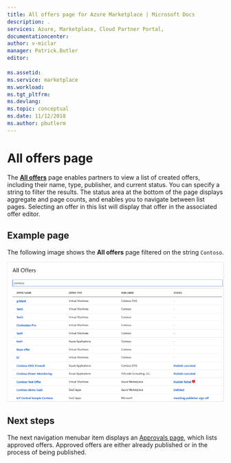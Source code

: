 ```yaml
---
title: All offers page for Azure Marketplace | Microsoft Docs
description: .
services: Azure, Marketplace, Cloud Partner Portal, 
documentationcenter:
author: v-miclar
manager: Patrick.Butler  
editor:

ms.assetid: 
ms.service: marketplace
ms.workload: 
ms.tgt_pltfrm: 
ms.devlang: 
ms.topic: conceptual
ms.date: 11/12/2018
ms.author: pbutlerm
---
```


# All offers page

The [**All offers**](https://cloudpartner.azure.com/#alloffers) page enables partners to view a list of created offers, including their name, type, publisher, and current status.  You can specify a string to filter the results.   The status area at the bottom of the page displays aggregate and page counts, and enables you to navigate between list pages. Selecting an offer in this list will display that offer in the associated offer editor. 


## Example page

The following image shows the **All offers** page filtered on the string `Contoso`.

![All offers page](./media/all-offers-page1.png)


## Next steps

The next navigation menubar item displays an [Approvals page](./cpp-approvals-page.md), which lists approved offers.  Approved offers are either already published or in the process of being published.
